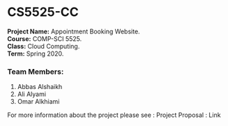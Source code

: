 # CS5525-CC

**Project Name:** Appointment Booking Website.<br>
**Course:** COMP-SCI 5525.<br> 
**Class:** Cloud Computing.<br>
**Term:** Spring 2020.<br>

### Team Members: 
1.	Abbas Alshaikh 
2.	Ali  Alyami
3.	Omar Alkhiami


For more information about the project please see : Project Proposal : Link
